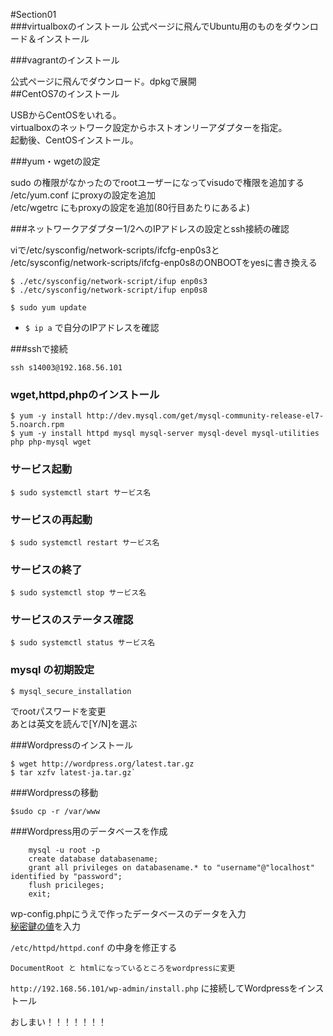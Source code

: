 #Section01	
###virtualboxのインストール
公式ページに飛んでUbuntu用のものをダウンロード＆インストール

###vagrantのインストール

公式ページに飛んでダウンロード。dpkgで展開  
##CentOS7のインストール  

USBからCentOSをいれる。  
virtualboxのネットワーク設定からホストオンリーアダプターを指定。  
起動後、CentOSインストール。  

###yum・wgetの設定

sudo の権限がなかったのでrootユーザーになってvisudoで権限を追加する  
/etc/yum.conf にproxyの設定を追加  
/etc/wgetrc にもproxyの設定を追加(80行目あたりにあるよ)  

###ネットワークアダプター1/2へのIPアドレスの設定とssh接続の確認  

viで/etc/sysconfig/network-scripts/ifcfg-enp0s3と  
/etc/sysconfig/network-scripts/ifcfg-enp0s8のONBOOTをyesに書き換える  

	$ ./etc/sysconfig/network-script/ifup enp0s3   
	$ ./etc/sysconfig/network-script/ifup enp0s8   

	$ sudo yum update    

* `$ ip a` で自分のIPアドレスを確認  

###sshで接続  

	ssh s14003@192.168.56.101  

### wget,httpd,phpのインストール  

	$ yum -y install http://dev.mysql.com/get/mysql-community-release-el7-5.noarch.rpm
	$ yum -y install httpd mysql mysql-server mysql-devel mysql-utilities php php-mysql wget  

### サービス起動  
	$ sudo systemctl start サービス名  

### サービスの再起動  
	$ sudo systemctl restart サービス名  

### サービスの終了  
	$ sudo systemctl stop サービス名  

### サービスのステータス確認  
	$ sudo systemctl status サービス名  

### mysql の初期設定  
	$ mysql_secure_installation  
でrootパスワードを変更  
あとは英文を読んで[Y/N]を選ぶ 

###Wordpressのインストール  

	$ wget http://wordpress.org/latest.tar.gz  
	$ tar xzfv latest-ja.tar.gz`  

###Wordpressの移動  

	$sudo cp -r /var/www  

###Wordpress用のデータベースを作成  

``` mysql
	mysql -u root -p  
	create database databasename;
	grant all privileges on databasename.* to "username"@"localhost" identified by "password";
	flush pricileges;
	exit;
```

wp-config.phpにうえで作ったデータベースのデータを入力  
[秘密鍵の値](https://api.wordpress.org/secret-key/1.1/salt/)を入力  

`/etc/httpd/httpd.conf` の中身を修正する  

	DocumentRoot と htmlになっているところをwordpressに変更  

`http://192.168.56.101/wp-admin/install.php` に接続してWordpressをインストール

おしまい！！！！！！！